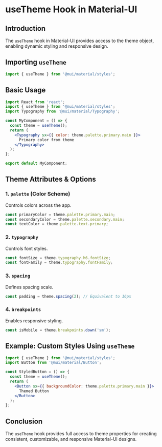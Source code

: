 # useTheme Hook in Material-UI

## Introduction
The `useTheme` hook in Material-UI provides access to the theme object, enabling dynamic styling and responsive design.

## Importing `useTheme`
```jsx
import { useTheme } from '@mui/material/styles';
```

## Basic Usage
```jsx
import React from 'react';
import { useTheme } from '@mui/material/styles';
import Typography from '@mui/material/Typography';

const MyComponent = () => {
  const theme = useTheme();
  return (
    <Typography sx={{ color: theme.palette.primary.main }}>
      Primary color from theme
    </Typography>
  );
};

export default MyComponent;
```

## Theme Attributes & Options

### 1. `palette` (Color Scheme)
Controls colors across the app.

```jsx
const primaryColor = theme.palette.primary.main;
const secondaryColor = theme.palette.secondary.main;
const textColor = theme.palette.text.primary;
```

### 2. `typography`
Controls font styles.

```jsx
const fontSize = theme.typography.h6.fontSize;
const fontFamily = theme.typography.fontFamily;
```

### 3. `spacing`
Defines spacing scale.

```jsx
const padding = theme.spacing(2); // Equivalent to 16px
```

### 4. `breakpoints`
Enables responsive styling.

```jsx
const isMobile = theme.breakpoints.down('sm');
```

## Example: Custom Styles Using `useTheme`
```jsx
import { useTheme } from '@mui/material/styles';
import Button from '@mui/material/Button';

const StyledButton = () => {
  const theme = useTheme();
  return (
    <Button sx={{ backgroundColor: theme.palette.primary.main }}>
      Themed Button
    </Button>
  );
};
```

## Conclusion
The `useTheme` hook provides full access to theme properties for creating consistent, customizable, and responsive Material-UI designs.
